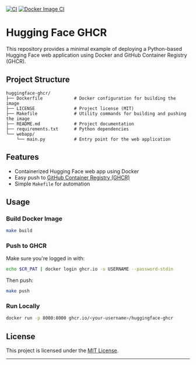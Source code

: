 [![CI](https://github.com/mozaloom/huggingface-ghcr/actions/workflows/main.yml/badge.svg)](https://github.com/mozaloom/huggingface-ghcr/actions/workflows/main.yml)
[![Docker Image CI](https://github.com/mozaloom/huggingface-ghcr/actions/workflows/docker-image.yml/badge.svg)](https://github.com/mozaloom/huggingface-ghcr/actions/workflows/docker-image.yml)

# Hugging Face GHCR 

This repository provides a minimal example of deploying a Python-based Hugging Face web application using Docker and GitHub Container Registry (GHCR).

## Project Structure

```
huggingface-ghcr/
├── Dockerfile            # Docker configuration for building the image
├── LICENSE               # Project license (MIT)
├── Makefile              # Utility commands for building and pushing the image
├── README.md             # Project documentation
├── requirements.txt      # Python dependencies
└── webapp/
    └── main.py           # Entry point for the web application
```

## Features

- Containerized Hugging Face web app using Docker
- Easy push to [GitHub Container Registry (GHCR)](https://ghcr.io/)
- Simple `Makefile` for automation

## Usage

### Build Docker Image

```bash
make build
```

### Push to GHCR

Make sure you're logged in with:

```bash
echo $CR_PAT | docker login ghcr.io -u USERNAME --password-stdin
```

Then push:

```bash
make push
```

### Run Locally

```bash
docker run -p 8000:8000 ghcr.io/<your-username>/huggingface-ghcr
```

## License

This project is licensed under the [MIT License](LICENSE).

---
